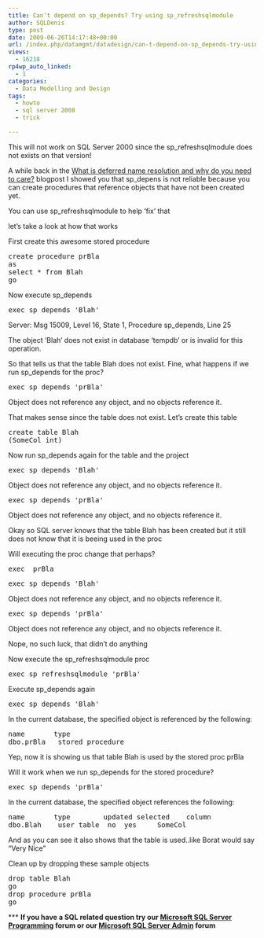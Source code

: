 ```yaml
---
title: Can’t depend on sp_depends? Try using sp_refreshsqlmodule
author: SQLDenis
type: post
date: 2009-06-26T14:17:48+00:00
url: /index.php/datamgmt/datadesign/can-t-depend-on-sp_depends-try-using-sp_/
views:
  - 16218
rp4wp_auto_linked:
  - 1
categories:
  - Data Modelling and Design
tags:
  - howto
  - sql server 2008
  - trick

---
```

This will not work on SQL Server 2000 since the sp_refreshsqlmodule does not exists on that version!

A while back in the [What is deferred name resolution and why do you need to care?][1] blogpost I showed you that sp_depens is not reliable because you can create procedures that reference objects that have not been created yet.

You can use sp_refreshsqlmodule to help &#8216;fix&#8217; that
  
let&#8217;s take a look at how that works

First create this awesome stored procedure

<pre>create procedure prBla
as
select * from Blah 
go</pre>

Now execute sp_depends

<pre>exec sp_depends 'Blah'</pre>

Server: Msg 15009, Level 16, State 1, Procedure sp_depends, Line 25
  
The object &#8216;Blah&#8217; does not exist in database &#8216;tempdb&#8217; or is invalid for this operation.

So that tells us that the table Blah does not exist. Fine, what happens if we run sp_depends for the proc?

<pre>exec sp_depends 'prBla'</pre>

Object does not reference any object, and no objects reference it.

That makes sense since the table does not exist. Let&#8217;s create this table

<pre>create table Blah
(SomeCol int)</pre>

Now run sp_depends again for the table and the project

<pre>exec sp_depends 'Blah'</pre>

Object does not reference any object, and no objects reference it.

<pre>exec sp_depends 'prBla'</pre>

Object does not reference any object, and no objects reference it.

Okay so SQL server knows that the table Blah has been created but it still does not know that it is beeing used in the proc

Will executing the proc change that perhaps?

<pre>exec  prBla</pre>

<pre>exec sp_depends 'Blah'</pre>

Object does not reference any object, and no objects reference it.

<pre>exec sp_depends 'prBla'</pre>

Object does not reference any object, and no objects reference it.

Nope, no such luck, that didn&#8217;t do anything
  
Now execute the sp_refreshsqlmodule proc

<pre>exec sp_refreshsqlmodule 'prBla'</pre>

Execute sp_depends again

<pre>exec sp_depends 'Blah'</pre>

In the current database, the specified object is referenced by the following:

<pre>name		type
dbo.prBla	stored procedure</pre>

Yep, now it is showing us that table Blah is used by the stored proc prBla
  
Will it work when we run sp_depends for the stored procedure?

<pre>exec sp_depends 'prBla'</pre>

In the current database, the specified object references the following:

<pre>name		type		updated	selected	column
dbo.Blah	user table	no	yes		SomeCol</pre>

And as you can see it also shows that the table is used..like Borat would say &#8220;Very Nice&#8221;

Clean up by dropping these sample objects

<pre>drop table Blah
go
drop procedure prBla
go</pre>



\*** **If you have a SQL related question try our [Microsoft SQL Server Programming][2] forum or our [Microsoft SQL Server Admin][3] forum**<ins></ins>

 [1]: /index.php/DataMgmt/DataDesign/what-is-deferred-name-resolution-and-why
 [2]: http://forum.lessthandot.com/viewforum.php?f=17
 [3]: http://forum.lessthandot.com/viewforum.php?f=22